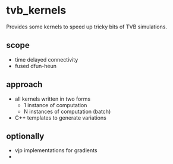 # tvb_kernels

Provides some kernels to speed up tricky bits of TVB simulations.

## scope

- time delayed connectivity
- fused dfun-heun

## approach

- all kernels written in two forms
  - 1 instance of computation
  - N instances of computation (batch)
- C++ templates to generate variations

## optionally

- vjp implementations for gradients
- 

